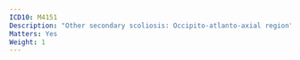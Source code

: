 ```yaml
---
ICD10: M4151
Description: "Other secondary scoliosis: Occipito-atlanto-axial region"
Matters: Yes
Weight: 1
---
```

